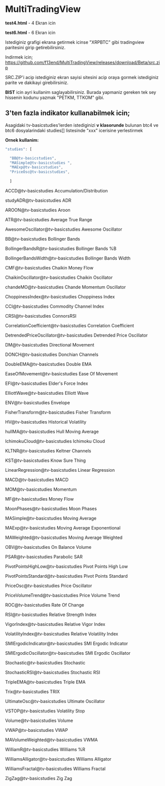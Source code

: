 # MultiTradingView

**test4.html** - 4 Ekran icin

**test6.html** - 6 Ekran icin

Istediginiz grafigi ekrana getirmek icinse "XRPBTC" gibi tradingview paritesini girip getirebilirsiniz.

Indirmek icin; https://github.com/f13end/MultiTradingView/releases/download/Beta/src.zip

SRC.ZIP'i acip istediginiz ekran sayisi sitesini acip oraya gormek istediginiz parite ve dakikayi girebilirsiniz.

**BIST** icin ayri kullanim saglayabilirsiniz. Burada yapmaniz gereken tek sey hissenin kodunu yazmak "PETKM, TTKOM" gibi.


## 3'ten fazla indikator kullanabilmek icin;
Asagidaki tv-basicstudies'lerden istediginizi **v klasorunde** bulunan btc4 ve btc6 dosyalarindaki studies[] listesinde "xxx" icerisine yerlestirmek

**Ornek kullanim:**
```javascript
"studies": [

  "BB@tv-basicstudies",
  "MASimple@tv-basicstudies	",
  "MAExp@tv-basicstudies",
  "PriceOsc@tv-basicstudies",
						
  ]
```

ACCD@tv-basicstudies
Accumulation/Distribution

studyADR@tv-basicstudies
ADR

AROON@tv-basicstudies
Aroon

ATR@tv-basicstudies
Average True Range

AwesomeOscillator@tv-basicstudies
Awesome Oscillator

BB@tv-basicstudies
Bollinger Bands

BollingerBandsR@tv-basicstudies
Bollinger Bands %B

BollingerBandsWidth@tv-basicstudies
Bollinger Bands Width

CMF@tv-basicstudies
Chaikin Money Flow

ChaikinOscillator@tv-basicstudies
Chaikin Oscillator

chandeMO@tv-basicstudies
Chande Momentum Oscillator

ChoppinessIndex@tv-basicstudies
Choppiness Index

CCI@tv-basicstudies
Commodity Channel Index

CRSI@tv-basicstudies
ConnorsRSI

CorrelationCoefficient@tv-basicstudies
Correlation Coefficient

DetrendedPriceOscillator@tv-basicstudies
Detrended Price Oscillator

DM@tv-basicstudies
Directional Movement

DONCH@tv-basicstudies
Donchian Channels

DoubleEMA@tv-basicstudies
Double EMA

EaseOfMovement@tv-basicstudies
Ease Of Movement

EFI@tv-basicstudies
Elder's Force Index

ElliottWave@tv-basicstudies
Elliott Wave

ENV@tv-basicstudies
Envelope

FisherTransform@tv-basicstudies
Fisher Transform

HV@tv-basicstudies
Historical Volatility

hullMA@tv-basicstudies
Hull Moving Average

IchimokuCloud@tv-basicstudies
Ichimoku Cloud

KLTNR@tv-basicstudies
Keltner Channels

KST@tv-basicstudies
Know Sure Thing

LinearRegression@tv-basicstudies
Linear Regression

MACD@tv-basicstudies
MACD

MOM@tv-basicstudies
Momentum

MF@tv-basicstudies
Money Flow

MoonPhases@tv-basicstudies
Moon Phases

MASimple@tv-basicstudies
Moving Average

MAExp@tv-basicstudies
Moving Average Exponentional

MAWeighted@tv-basicstudies
Moving Average Weighted

OBV@tv-basicstudies
On Balance Volume

PSAR@tv-basicstudies
Parabolic SAR

PivotPointsHighLow@tv-basicstudies
Pivot Points High Low

PivotPointsStandard@tv-basicstudies
Pivot Points Standard

PriceOsc@tv-basicstudies
Price Oscillator

PriceVolumeTrend@tv-basicstudies
Price Volume Trend

ROC@tv-basicstudies
Rate Of Change

RSI@tv-basicstudies
Relative Strength Index

VigorIndex@tv-basicstudies
Relative Vigor Index

VolatilityIndex@tv-basicstudies
Relative Volatility Index

SMIErgodicIndicator@tv-basicstudies
SMI Ergodic Indicator

SMIErgodicOscillator@tv-basicstudies
SMI Ergodic Oscillator

Stochastic@tv-basicstudies
Stochastic

StochasticRSI@tv-basicstudies
Stochastic RSI

TripleEMA@tv-basicstudies
Triple EMA

Trix@tv-basicstudies
TRIX

UltimateOsc@tv-basicstudies
Ultimate Oscillator

VSTOP@tv-basicstudies
Volatility Stop

Volume@tv-basicstudies
Volume

VWAP@tv-basicstudies
VWAP

MAVolumeWeighted@tv-basicstudies
VWMA

WilliamR@tv-basicstudies
Williams %R

WilliamsAlligator@tv-basicstudies
Williams Alligator

WilliamsFractal@tv-basicstudies
Williams Fractal

ZigZag@tv-basicstudies
Zig Zag
